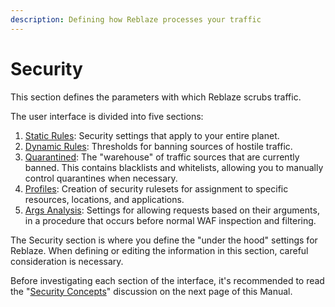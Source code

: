 ```yaml
---
description: Defining how Reblaze processes your traffic
---
```


# Security

This section defines the parameters with which Reblaze scrubs traffic. 

The user interface is divided into five sections:

1. [Static Rules](static-rules.md): Security settings that apply to your entire planet. 
2. [Dynamic Rules](dynamic-rules.md):  Thresholds for banning sources of hostile traffic.
3. [Quarantined](quarantined.md): The "warehouse" of traffic sources that are currently banned. This contains blacklists and whitelists, allowing you to manually control quarantines when necessary. 
4. [Profiles](profiles/): Creation of security rulesets for assignment to specific resources, locations, and applications. 
5. [Args Analysis](args-analysis.md): Settings for allowing requests based on their arguments, in a procedure that occurs before normal WAF inspection and filtering.

The Security section is where you define the "under the hood" settings for Reblaze. When defining or editing the information in this section, careful consideration is necessary. 

Before investigating each section of the interface, it's recommended to read the "[Security Concepts](concepts.md)" discussion on the next page of this Manual.

